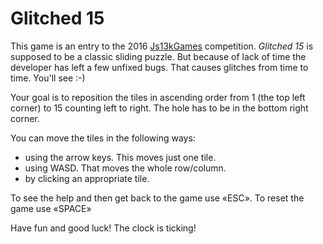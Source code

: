 # Glitched 15

This game is an entry to the 2016 [Js13kGames](http://js13kgames.com/) competition. *Glitched 15* is supposed to be a classic sliding puzzle. But because of lack of time the developer has left a few unfixed bugs. That causes glitches from time to time. You'll see :-)

Your goal is to reposition the tiles in ascending order from 1 (the top left corner) to 15 counting left to right. The hole has to be in the bottom right corner.

You can move the tiles in the following ways:
* using the arrow keys. This moves just one tile.
* using WASD. That moves the whole row/column.
* by clicking an appropriate tile.

To see the help and then get back to the game use &laquo;ESC&raquo;. To reset the game use &laquo;SPACE&raquo;

Have fun and good luck! The clock is ticking!
